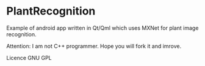 # PlantRecognition

Example of android app written in Qt/Qml which uses MXNet for plant image recognition.

Attention: I am not C++ programmer. Hope you will fork it and imrove.

Licence GNU GPL
